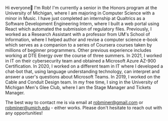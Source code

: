 Hi everyone👋 I'm Rob! I'm currently a senior in the Honors program at the University of Michigan, where I am majoring in Computer
Science with a minor in Music. I have just completed an internship at Qualtrics as a Software Development Engineering Intern,
where I built a web portal using React which automated the submission of regulatory files. Previously, I worked as a Research
Assistant with a professor from UM's School of Information, where I helped author and revise a computer science e-book which
serves as a companion to a series of Coursera courses taken by millions of beginner programmers. Other previous experience
includes working at DTE Energy over the course of three summers. In 2021, I worked in IT on their cybersecurity team and obtained
a Microsoft Azure AZ-900 Certification. In 2020, I worked on a different team in IT where I developed a chat-bot that, using
language understanding technology, can interpret and answer a user's questions about Microsoft Teams. In 2019, I worked on the
Cable and Conduit Design team. In my free time, I sing in the University of Michigan Men's Glee Club, where I am the Stage
Manager and Tickets Manager.

The best way to contact me is via email at robminer@gmail.com or robminer@umich.edu - either works. Please don't hesitate to reach
out with any opportunities!

<!---
robminer6/robminer6 is a ✨ special ✨ repository because its `README.md` (this file) appears on your GitHub profile.
You can click the Preview link to take a look at your changes.
--->
